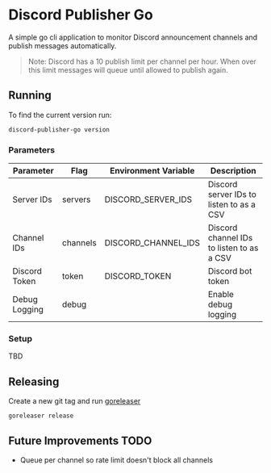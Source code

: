 # Discord Publisher Go

A simple go cli application to monitor Discord announcement channels and publish 
messages automatically.

>Note: Discord has a 10 publish limit per channel per hour. When over this limit messages
> will queue until allowed to publish again.
 
## Running

To find the current version run:
```shell
discord-publisher-go version
```

### Parameters

| Parameter     | Flag     | Environment Variable | Description                               |
|---------------|----------|----------------------|-------------------------------------------|
| Server IDs    | servers  | DISCORD_SERVER_IDS   | Discord server IDs to listen to as a CSV  |
| Channel IDs   | channels | DISCORD_CHANNEL_IDS  | Discord channel IDs to listen to as a CSV |
| Discord Token | token    | DISCORD_TOKEN        | Discord bot token                         |
| Debug Logging | debug    |                      | Enable debug logging                      |

### Setup

TBD

## Releasing

Create a new git tag and run [goreleaser](https://goreleaser.com/)

```shell
goreleaser release
```

## Future Improvements TODO

- Queue per channel so rate limit doesn't block all channels